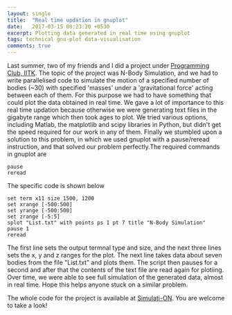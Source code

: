 ```yaml
---
layout: single
title:  "Real time updation in gnuplot"
date:   2017-03-15 00:23:20 +0530
excerpt: Plotting data generated in real time using gnuplot
tags: technical gnu-plot data-visualisation
comments: true
---
```

Last summer, two of my friends and I did a project under [Programming Club, IITK](http://pclub.in). The topic of the project was N-Body Simulation, and we had to write parallelised code to simulate the motion of a specified number of bodies (~30) with specified 'masses' under a 'gravitational force' acting between each of them. For this purpose we had to have something that could plot the data obtained in real time.  We gave a lot of importance to this real time updation because otherwise we were generating text files in the gigabyte range which then took ages to plot. We tried various options, including Matlab, the matplotlib and scipy libraries in Python, but didn't get the speed required for our work in any of them. Finally we stumbled upon a solution to this problem, in which we used gnuplot with a pause/reread instruction, and that solved our problem perfectly.The required commands in gnuplot are 

```gnuplot
pause
reread
```

The specific code is shown below

```gnuplot
set term x11 size 1500, 1200
set xrange [-500:500]
set yrange [-500:500]
set zrange [-5:5]
splot "List.txt" with points ps 1 pt 7 title "N-Body Simulation"
pause 1
reread
```

The first line sets the output termnal type and size, and the next three lines sets the x, y and z ranges for the plot. The next line takes data about seven bodies from the file "List.txt" and plots them. The script then pauses for a second and after that the contents of the text file are read again for plotiing. Over time, we were able to see full simulation of the generated data, almost in real time. Hope this helps anyone stuck on a similar problem.

The whole code for the project is available at [Simulati-ON](http://sagnikb.github.io/Simulati-ON). You are welcome to take a look!
